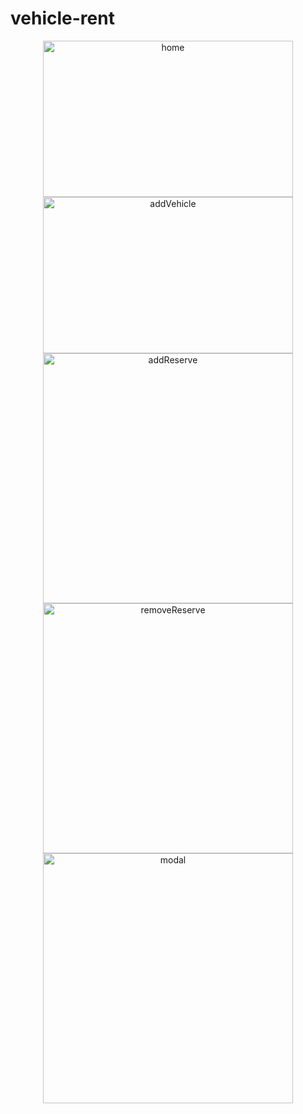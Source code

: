 # vehicle-rent

<div align="center" display="inline">
<img src="./src/assets/home.png" alt="home" width="400px" height="250px">
<img src="./src/assets/addVehicle.png" alt="addVehicle" width="400px" height="250px">
<img src="./src/assets/addReserve.png" alt="addReserve" width="400px">
<img src="./src/assets/removeReserve.png" alt="removeReserve" width="400px">
<img src="./src/assets/modal.png" alt="modal" width="400px">
</div>

